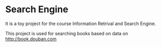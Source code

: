 # Search Engine

It is a toy project for the course Information Retrival and Search Engine.

This project is used for searching books based on data on http://book.douban.com
